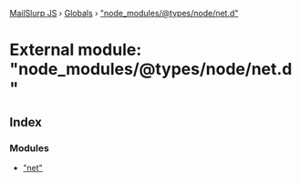[MailSlurp JS](../README.md) › [Globals](../globals.md) › ["node_modules/@types/node/net.d"](_node_modules__types_node_net_d_.md)

# External module: "node_modules/@types/node/net.d"

## Index

### Modules

* ["net"](_node_modules__types_node_net_d_._net_.md)
